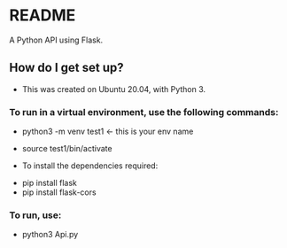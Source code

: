 # README #

A Python API using Flask.

## How do I get set up? ##

* This was created on Ubuntu 20.04, with Python 3.

### To run in a virtual environment, use the following commands: ###
* python3 -m venv test1 <- this is your env name
* source test1/bin/activate

* To install the dependencies required:
- pip install flask
- pip install flask-cors

### To run, use: ###
* python3 Api.py